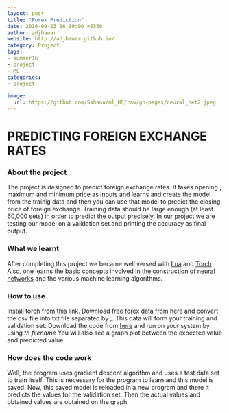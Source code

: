 ```yaml
---
layout: post
title: "Forex Prediction"
date: 2016-09-23 16:00:00 +0530
author: adjhawar
website: http://adjhawar.github.io/
category: Project
tags:
- summer16
- project
- ML
categories:
- project

image:
  url: https://github.com/Sshanu/ml_HR/raw/gh-pages/neural_net2.jpeg
---
```


# PREDICTING FOREIGN EXCHANGE RATES

### About the project

The project is designed to predict foreign exchange rates. It takes opening , maximum and minimum price as inputs and learns and create the model from the trainig data and then you can use that model to predict the closing price of foreign exchange. Training data should be large enough (at least 60,000 sets) in order to predict the output precisely. In our project we are testing our model on a validation set and printing the accuracy as final output.

### What we learnt

After completing this project we became well versed with [Lua](https://www.lua.org/about.html) and [Torch](https://en.wikipedia.org/wiki/Torch_(machine_learning)). Also, one learns the basic concepts involved in the construction of [neural networks](https://en.wikipedia.org/wiki/Artificial_neural_network) and the various machine learning algorithms.

### How to use

Install torch from [this link](https://github.com/torch/torch7/wiki/Cheatsheet).
Download free forex data from [here](http://www.histdata.com/) and convert the csv file into txt file separated by ;.
This data will form your training and validation set. Download the code from [here](https://github.com/adjhawar/forex_ml) and run on your system by using *th filename*
You will also see a graph plot between the expected value and predicted value.

### How does the code work

Well, the program uses gradient descent algorithm and uses a test data set to train itself. This is necessary for the program to learn and this model is saved. Now, this saved model is reloaded in a new program and there it predicts the values for the validation set. Then the actual values and obtained values are obtained on the graph.
